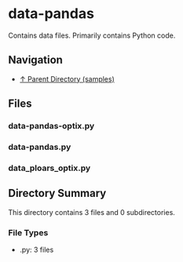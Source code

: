 # data-pandas

Contains data files. Primarily contains Python code.

## Navigation

* [↑ Parent Directory (samples)](../README.md)

## Files

### data-pandas-optix.py



### data-pandas.py



### data_ploars_optix.py




## Directory Summary

This directory contains 3 files and 0 subdirectories.

### File Types

* .py: 3 files
